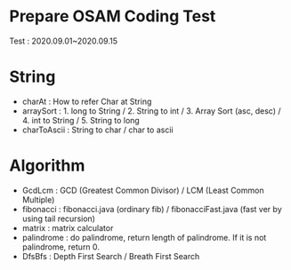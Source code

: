 # Prepare OSAM Coding Test
Test : 2020.09.01~2020.09.15

# String
* charAt : How to refer Char at String
* arraySort : 1. long to String / 2. String to int / 3. Array Sort (asc, desc) / 4. int to String / 5. String to long
* charToAscii : String to char / char to ascii

# Algorithm
* GcdLcm : GCD (Greatest Common Divisor) / LCM (Least Common Multiple)
* fibonacci : fibonacci.java (ordinary fib) / fibonacciFast.java (fast ver by using tail recursion)
* matrix : matrix calculator
* palindrome : do palindrome, return length of palindrome. If it is not palindrome, return 0.
* DfsBfs : Depth First Search / Breath First Search
